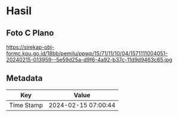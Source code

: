 # Hasil

## Foto C Plano

https://sirekap-obj-formc.kpu.go.id/18bb/pemilu/ppwp/15/71/11/10/04/1571111004051-20240215-013959--5e59d25a-d9f6-4a92-b37c-11d9d9463c65.jpg


## Metadata

| Key        | Value               |
| ---------- | ------------------- |
| Time Stamp | 2024-02-15 07:00:44 |



